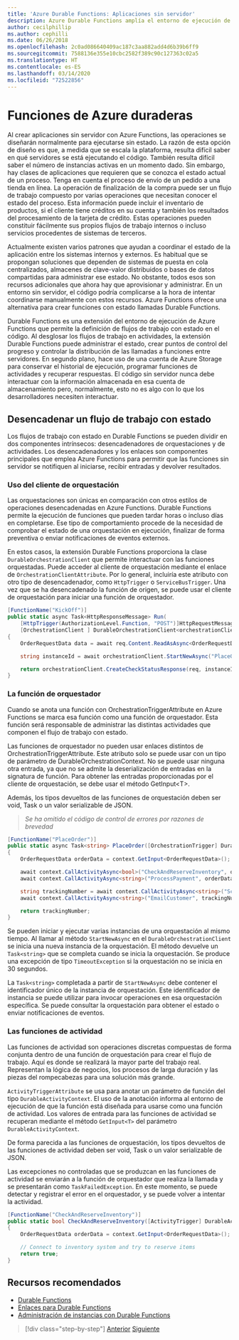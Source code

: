 ```yaml
---
title: 'Azure Durable Functions: Aplicaciones sin servidor'
description: Azure Durable Functions amplía el entorno de ejecución de Azure Functions para permitir flujos de trabajo con estado en el código.
author: cecilphillip
ms.author: cephilli
ms.date: 06/26/2018
ms.openlocfilehash: 2c0ad086640409ac187c3aa882add4d6b39b6ff9
ms.sourcegitcommit: 7588136e355e10cbc2582f389c90c127363c02a5
ms.translationtype: HT
ms.contentlocale: es-ES
ms.lasthandoff: 03/14/2020
ms.locfileid: "72522856"
---
```

# <a name="durable-azure-functions"></a>Funciones de Azure duraderas

Al crear aplicaciones sin servidor con Azure Functions, las operaciones se diseñarán normalmente para ejecutarse sin estado. La razón de esta opción de diseño es que, a medida que se escala la plataforma, resulta difícil saber en qué servidores se está ejecutando el código. También resulta difícil saber el número de instancias activas en un momento dado. Sin embargo, hay clases de aplicaciones que requieren que se conozca el estado actual de un proceso. Tenga en cuenta el proceso de envío de un pedido a una tienda en línea. La operación de finalización de la compra puede ser un flujo de trabajo compuesto por varias operaciones que necesitan conocer el estado del proceso. Esta información puede incluir el inventario de productos, si el cliente tiene créditos en su cuenta y también los resultados del procesamiento de la tarjeta de crédito. Estas operaciones pueden constituir fácilmente sus propios flujos de trabajo internos o incluso servicios procedentes de sistemas de terceros.

Actualmente existen varios patrones que ayudan a coordinar el estado de la aplicación entre los sistemas internos y externos. Es habitual que se propongan soluciones que dependen de sistemas de puesta en cola centralizados, almacenes de clave-valor distribuidos o bases de datos compartidas para administrar ese estado. No obstante, todos esos son recursos adicionales que ahora hay que aprovisionar y administrar. En un entorno sin servidor, el código podría complicarse a la hora de intentar coordinarse manualmente con estos recursos. Azure Functions ofrece una alternativa para crear funciones con estado llamadas Durable Functions.

Durable Functions es una extensión del entorno de ejecución de Azure Functions que permite la definición de flujos de trabajo con estado en el código. Al desglosar los flujos de trabajo en actividades, la extensión Durable Functions puede administrar el estado, crear puntos de control del progreso y controlar la distribución de las llamadas a funciones entre servidores. En segundo plano, hace uso de una cuenta de Azure Storage para conservar el historial de ejecución, programar funciones de actividades y recuperar respuestas. El código sin servidor nunca debe interactuar con la información almacenada en esa cuenta de almacenamiento pero, normalmente, esto no es algo con lo que los desarrolladores necesiten interactuar.

## <a name="triggering-a-stateful-workflow"></a>Desencadenar un flujo de trabajo con estado

Los flujos de trabajo con estado en Durable Functions se pueden dividir en dos componentes intrínsecos: desencadenadores de orquestaciones y de actividades. Los desencadenadores y los enlaces son componentes principales que emplea Azure Functions para permitir que las funciones sin servidor se notifiquen al iniciarse, recibir entradas y devolver resultados.

### <a name="working-with-the-orchestration-client"></a>Uso del cliente de orquestación

Las orquestaciones son únicas en comparación con otros estilos de operaciones desencadenadas en Azure Functions. Durable Functions permite la ejecución de funciones que pueden tardar horas o incluso días en completarse. Ese tipo de comportamiento procede de la necesidad de comprobar el estado de una orquestación en ejecución, finalizar de forma preventiva o enviar notificaciones de eventos externos.

En estos casos, la extensión Durable Functions proporciona la clase `DurableOrchestrationClient` que permite interactuar con las funciones orquestadas. Puede acceder al cliente de orquestación mediante el enlace de `OrchestrationClientAttribute`. Por lo general, incluiría este atributo con otro tipo de desencadenador, como `HttpTrigger` o `ServiceBusTrigger`. Una vez que se ha desencadenado la función de origen, se puede usar el cliente de orquestación para iniciar una función de orquestador.

```csharp
[FunctionName("KickOff")]
public static async Task<HttpResponseMessage> Run(
    [HttpTrigger(AuthorizationLevel.Function, "POST")]HttpRequestMessage req,
    [OrchestrationClient ] DurableOrchestrationClient<orchestrationClient>)
{
    OrderRequestData data = await req.Content.ReadAsAsync<OrderRequestData>();

    string instanceId = await orchestrationClient.StartNewAsync("PlaceOrder", data);

    return orchestrationClient.CreateCheckStatusResponse(req, instanceId);
}
```

### <a name="the-orchestrator-function"></a>La función de orquestador

Cuando se anota una función con OrchestrationTriggerAttribute en Azure Functions se marca esa función como una función de orquestador. Esta función será responsable de administrar las distintas actividades que componen el flujo de trabajo con estado.

Las funciones de orquestador no pueden usar enlaces distintos de OrchestrationTriggerAttribute. Este atributo solo se puede usar con un tipo de parámetro de DurableOrchestrationContext. No se puede usar ninguna otra entrada, ya que no se admite la deserialización de entradas en la signatura de función. Para obtener las entradas proporcionadas por el cliente de orquestación, se debe usar el método GetInput\<T\>.

Además, los tipos devueltos de las funciones de orquestación deben ser void, Task o un valor serializable de JSON.

> *Se ha omitido el código de control de errores por razones de brevedad*

```csharp
[FunctionName("PlaceOrder")]
public static async Task<string> PlaceOrder([OrchestrationTrigger] DurableOrchestrationContext context)
{
    OrderRequestData orderData = context.GetInput<OrderRequestData>();

    await context.CallActivityAsync<bool>("CheckAndReserveInventory", orderData);
    await context.CallActivityAsync<string>("ProcessPayment", orderData);

    string trackingNumber = await context.CallActivityAsync<string>("ScheduleShipping", orderData);
    await context.CallActivityAsync<string>("EmailCustomer", trackingNumber);

    return trackingNumber;
}
```

Se pueden iniciar y ejecutar varias instancias de una orquestación al mismo tiempo. Al llamar al método `StartNewAsync` en el `DurableOrchestrationClient` se inicia una nueva instancia de la orquestación. El método devuelve un `Task<string>` que se completa cuando se inicia la orquestación. Se produce una excepción de tipo `TimeoutException` si la orquestación no se inicia en 30 segundos.

La `Task<string>` completada a partir de `StartNewAsync` debe contener el identificador único de la instancia de orquestación. Este identificador de instancia se puede utilizar para invocar operaciones en esa orquestación específica. Se puede consultar la orquestación para obtener el estado o enviar notificaciones de eventos.

### <a name="the-activity-functions"></a>Las funciones de actividad

Las funciones de actividad son operaciones discretas compuestas de forma conjunta dentro de una función de orquestación para crear el flujo de trabajo. Aquí es donde se realizará la mayor parte del trabajo real. Representan la lógica de negocios, los procesos de larga duración y las piezas del rompecabezas para una solución más grande.

`ActivityTriggerAttribute` se usa para anotar un parámetro de función del tipo `DurableActivityContext`. El uso de la anotación informa al entorno de ejecución de que la función está diseñada para usarse como una función de actividad. Los valores de entrada para las funciones de actividad se recuperan mediante el método `GetInput<T>` del parámetro `DurableActivityContext`.

De forma parecida a las funciones de orquestación, los tipos devueltos de las funciones de actividad deben ser void, Task o un valor serializable de JSON.

Las excepciones no controladas que se produzcan en las funciones de actividad se enviarán a la función de orquestador que realiza la llamada y se presentarán como `TaskFailedException`. En este momento, se puede detectar y registrar el error en el orquestador, y se puede volver a intentar la actividad.

```csharp
[FunctionName("CheckAndReserveInventory")]
public static bool CheckAndReserveInventory([ActivityTrigger] DurableActivityContext context)
{
    OrderRequestData orderData = context.GetInput<OrderRequestData>();

    // Connect to inventory system and try to reserve items
    return true;
}
```

## <a name="recommended-resources"></a>Recursos recomendados

- [Durable Functions](https://docs.microsoft.com/azure/azure-functions/durable-functions-overview)
- [Enlaces para Durable Functions](https://docs.microsoft.com/azure/azure-functions/durable-functions-bindings)
- [Administración de instancias con Durable Functions](https://docs.microsoft.com/azure/azure-functions/durable-functions-instance-management)

>[!div class="step-by-step"]
>[Anterior](event-grid.md)
>[Siguiente](orchestration-patterns.md)
